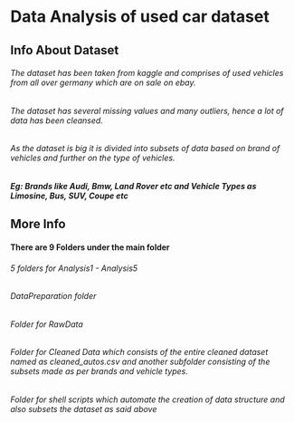 # Data Analysis of used car dataset

## Info About Dataset
###### The dataset has been taken from kaggle and comprises of used vehicles from all over germany which are on sale on ebay. 
###### The dataset has several missing values and many outliers, hence a lot of data has been cleansed.
###### As the dataset is big it is divided into subsets of data based on brand of vehicles and further on the type of vehicles. 
##### Eg: Brands like Audi, Bmw, Land Rover etc and Vehicle Types as Limosine, Bus, SUV, Coupe etc

## More Info
#### There are 9 Folders under the main folder
###### 5 folders for Analysis1 - Analysis5
###### DataPreparation folder
###### Folder for RawData
###### Folder for Cleaned Data which consists of the entire cleaned dataset named as cleaned_autos.csv and another subfolder consisting of the subsets made as per brands and vehicle types.
###### Folder for shell scripts which automate the creation of data structure and also subsets the dataset as said above
